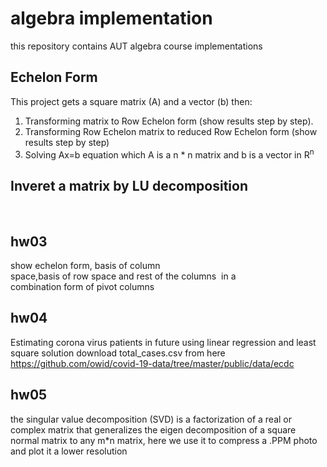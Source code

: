 # algebra implementation

this repository contains AUT algebra course implementations 

## Echelon Form
   This project gets a square matrix (A) and a vector (b) then: 
   1. Transforming matrix to Row Echelon form (show results step by step).
   2. Transforming Row Echelon matrix to reduced Row Echelon form (show results step by step)
   3. Solving Ax=b equation which A is a n \* n matrix and b is a vector in R<sup>n</sup>
   

## Inveret a matrix by LU decomposition
        

## hw03
   show echelon form, basis of column space,basis of row space and rest of the columns 
   in a combination form of pivot columns

## hw04
   Estimating corona virus patients in future using linear regression and least square solution download total_cases.csv from here 
   https://github.com/owid/covid-19-data/tree/master/public/data/ecdc
   
## hw05
   the singular value decomposition (SVD) is a factorization of a real or complex matrix that generalizes the eigen decomposition of a square normal matrix to any          m*n matrix, here we use it to compress a .PPM photo and plot it a lower resolution 

